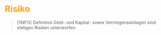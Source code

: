 # <font color = "orange">Risiko</font>
>[!INFO] Definition
>Geld- und Kapital- sowie Vermögenseinlagen sind stetigen Risiken unterworfen.

